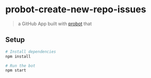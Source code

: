 # probot-create-new-repo-issues

> a GitHub App built with [probot](https://github.com/probot/probot) that 

## Setup

```sh
# Install dependencies
npm install

# Run the bot
npm start
```
